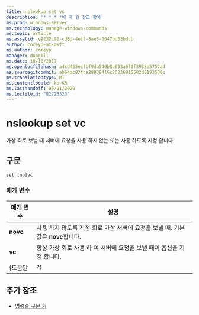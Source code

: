 ```yaml
---
title: nslookup set vc
description: '* * * *에 대 한 참조 항목'
ms.prod: windows-server
ms.technology: manage-windows-commands
ms.topic: article
ms.assetid: e9232c92-cd8d-4eff-8ae5-0647bd03bdcb
author: coreyp-at-msft
ms.author: coreyp
manager: dongill
ms.date: 10/16/2017
ms.openlocfilehash: a4cd465ecfbf9da540b8e693a6f0f3938e5752a4
ms.sourcegitcommit: ab64dc83fca28039416c26226815502d0193500c
ms.translationtype: MT
ms.contentlocale: ko-KR
ms.lasthandoff: 05/01/2020
ms.locfileid: "82723523"
---
```

# <a name="nslookup-set-vc"></a>nslookup set vc



가상 회로 보낼 때 서버에 요청을 사용 하지 않는 또는 사용 하도록 지정 합니다.

## <a name="syntax"></a>구문

```
set [no]vc
```

### <a name="parameters"></a>매개 변수

| 매개 변수 |                                              설명                                               |
|-----------|--------------------------------------------------------------------------------------------------------|
| **novc**  | 사용 하지 않도록 지정 회로 가상 서버에 요청을 보낼 때. 기본값은 **novc**합니다. |
|  **vc**   |             항상 가상 회로 사용 하 여 서버에 요청을 보낼 때이 옵션을 지정 합니다.             |
|   {도움말   |                                                   ?}                                                   |

## <a name="additional-references"></a>추가 참조

- [명령줄 구문 키](command-line-syntax-key.md)